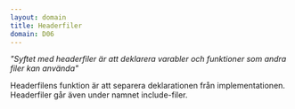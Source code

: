 ```yaml
---
layout: domain
title: Headerfiler
domain: D06
---
```


_"Syftet med headerfiler är att deklarera varabler och funktioner som andra filer kan använda"_

Headerfilens funktion är att separera deklarationen från implementationen. Headerfiler går även under namnet include-filer.
